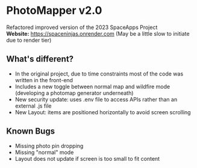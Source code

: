 # PhotoMapper v2.0
Refactored improved version of the 2023 SpaceApps Project <br>
**Website:** https://spaceninjas.onrender.com (May be a little slow to initiate due to render tier)

## What's different?
* In the original project, due to time constraints most of the code was written in the front-end
* Includes a new toggle between normal map and wildfire mode (developing a photomap generator underneath)
* New security update: uses .env file to access APIs rather than an external .js file
* New Layout: items are positioned horizontally to avoid screen scrolling

## Known Bugs
* Missing photo pin dropping
* Missing "normal" mode
* Layout does not update if screen is too small to fit content
